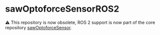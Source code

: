 # sawOptoforceSensorROS2

:warning: This repository is now obsolete, ROS 2 support is now part of the core repository [sawOptoforceSensor](https://github.com/jhu-saw/sawOptoforceSensor).

